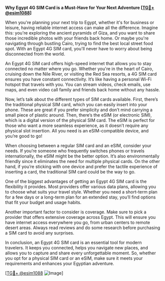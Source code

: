 **Why Egypt 4G SIM Card is a Must-Have for Your Next Adventure [[TG💪+ @esim1088](https://t.me/s/esim1088)]**

When you're planning your next trip to Egypt, whether it's for business or leisure, having reliable internet access can make all the difference. Imagine this: you're exploring the ancient pyramids of Giza, and you want to share those incredible photos with your friends back home. Or maybe you're navigating through bustling Cairo, trying to find the best local street food spot. With an Egypt 4G SIM card, you'll never have to worry about being disconnected from the world.

An Egypt 4G SIM card offers high-speed internet that allows you to stay connected no matter where you go. Whether you're in the heart of Cairo, cruising down the Nile River, or visiting the Red Sea resorts, a 4G SIM card ensures you have constant connectivity. It’s like having a personal Wi-Fi hotspot that travels with you. You can stream videos, check emails, use maps, and even video call family and friends back home without any hassle.

Now, let’s talk about the different types of SIM cards available. First, there’s the traditional physical SIM card, which you can easily insert into your phone. These are great if you prefer simplicity and don’t mind carrying a small piece of plastic around. Then, there’s the eSIM (or electronic SIM), which is a digital version of the physical SIM card. The eSIM is perfect for those who want a more seamless experience, as it doesn’t require any physical slot insertion. All you need is an eSIM-compatible device, and you’re good to go!

When choosing between a regular SIM card and an eSIM, consider your needs. If you’re someone who frequently switches phones or travels internationally, the eSIM might be the better option. It’s also environmentally friendly since it eliminates the need for multiple physical cards. On the other hand, if you’re sticking with one device and prefer the tactile experience of inserting a card, the traditional SIM card could be the way to go.

One of the biggest advantages of getting an Egypt 4G SIM card is the flexibility it provides. Most providers offer various data plans, allowing you to choose what suits your travel style. Whether you need a short-term plan for a few days or a long-term plan for an extended stay, you’ll find options that fit your budget and usage habits.

Another important factor to consider is coverage. Make sure to pick a provider that offers extensive coverage across Egypt. This will ensure you have internet access everywhere you go, from urban centers to remote desert areas. Always read reviews and do some research before purchasing a SIM card to avoid any surprises.

In conclusion, an Egypt 4G SIM card is an essential tool for modern travelers. It keeps you connected, helps you navigate new places, and allows you to capture and share every unforgettable moment. So, whether you opt for a physical SIM card or an eSIM, make sure it meets your requirements and enhances your Egyptian adventure.

[[TG💪+ @esim1088](https://t.me/s/esim1088) ![Image](https://i.postimg.cc/Y0z9fWf4/image.png)]